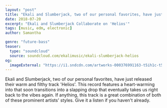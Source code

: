 ```yaml
---
layout: "post"
title: "Ekali and Slumberjack, two of our personal favorites, have just released their warm and filthy track 'Helios'."
date: 2018-07-20
excerpt: "Ekali and Slumberjack Collaborate on 'Helios'"
tags: [music, edm, electronic]
author: Samantha

genre: "future-bass"
teaser:
  type: "soundcloud"
  source: soundcloud.com/ekalimusic/ekali-slumberjack-helios
og:
  imageExternal: "https://i1.sndcdn.com/artworks-000376991163-t5ih1c-t500x500.jpg"
---
```

Ekali and Slumberjack, two of our personal favorites, have just released their warm and filthy track 'Helios'. This record features a heart-warming into that soon transitions into a slapping drop that eventually takes us right back to the vibes again. If anything, this track is a great combination of both of these prominent artists' styles. Give it a listen if you haven't already.
